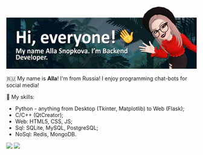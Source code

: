 ![My banner](./img/mybanner.png)

:ru: My name is **Alla**! I'm from Russia! I enjoy programming chat-bots for social media!

:book: My skills:
- Python - anything from Desktop (Tkinter, Matplotlib) to Web (Flask);
- C/C++ (QtCreator);
- Web: HTML5, CSS, JS;
- Sql: SQLite, MySQL, PostgreSQL;
- NoSql: Redis, MongoDB.

![](https://github-profile-summary-cards.vercel.app/api/cards/repos-per-language?username=BeautifulDirt&theme=solarized_dark) ![](https://github-profile-summary-cards.vercel.app/api/cards/stats?username=BeautifulDirt&theme=solarized_dark)

